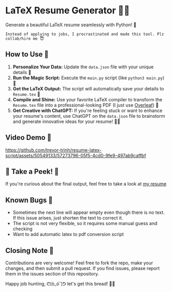 # LaTeX Resume Generator 📄✨

Generate a beautiful LaTeX resume seamlessly with Python! 🚀

`Instead of applying to jobs, I procrastinated and made this tool. Plz collab/hire me 😇`

## How to Use 🚀

1. **Personalize Your Data:** Update the `data.json` file with your unique details 📝
2. **Run the Magic Script:** Execute the `main.py` script (like `python3 main.py`) 🐍
3. **Get the LaTeX Output:** The script will automatically save your details to `Resume.tex` 🎉
4. **Compile and Shine:** Use your favorite LaTeX compiler to transform the `Resume.tex` file into a professional-looking PDF (I just use [Overleaf](https://www.overleaf.com/)) 📄
5. **Get Creative with ChatGPT:** If you're feeling stuck or want to enhance your resume's content, use ChatGPT on the `data.json` file to brainstorm and generate innovative ideas for your resume! 🤖✨

## Video Demo 🎥
https://github.com/trevor-trinh/resume-latex-script/assets/50549133/57273796-05f5-4cd0-9fe9-497ab9caffbf

## 🌟 Take a Peek! 🌟

If you're curious about the final output, feel free to take a look at [my resume](/Resume.pdf)

## Known Bugs 🔧
- Sometimes the next line will appear empty even though there is no text. If this issue arises, just shorten the text to correct it.
- The script is not very flexible, so it requires some manual guess and checking
- Want to add automatic latex to pdf conversion script

## Closing Note 💌

Contributions are very welcome! Feel free to fork the repo, make your changes, and then submit a pull request. If you find issues, please report them in the issues section of this repository. 

Happy job hunting, ᕦ(ò_óˇ)ᕤ let's get this bread! 🚀🍞
